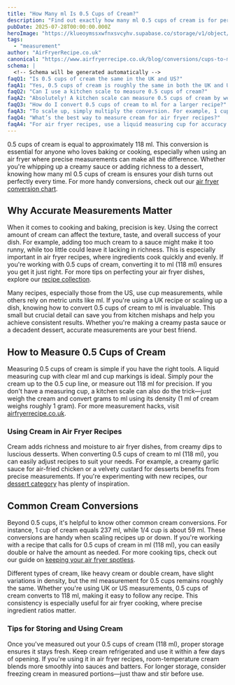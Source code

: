 ```yaml
---
title: "How Many ml Is 0.5 Cups of Cream?"
description: "Find out exactly how many ml 0.5 cups of cream is for perfect baking and cooking conversions. Get precise measurements every time!"
pubDate: 2025-07-28T00:00:00.000Z
heroImage: "https://klueoymssxwfnxsvcyhv.supabase.co/storage/v1/object/public/Shmucket/how-many-ml-is-0-5-cups-of-cream.webp"
tags:
  - "measurement"
author: "AirFryerRecipe.co.uk"
canonical: "https://www.airfryerrecipe.co.uk/blog/conversions/cups-to-ml/how-many-ml-is-0-5-cups-of-cream"
schema: |
  <!-- Schema will be generated automatically -->
faqQ1: "Is 0.5 cups of cream the same in the UK and US?"
faqA1: "Yes, 0.5 cups of cream is roughly the same in both the UK and US, equating to about 118 ml. However, the type of cream (single, double, or heavy) may vary slightly in fat content, but the volume measurement remains consistent."
faqQ2: "Can I use a kitchen scale to measure 0.5 cups of cream?"
faqA2: "Absolutely! A kitchen scale can measure 0.5 cups of cream by weight. Since cream has a density close to water, 118 ml (0.5 cups) weighs approximately 118 grams. This method is especially handy if you don't have measuring cups."
faqQ3: "How do I convert 0.5 cups of cream to ml for a larger recipe?"
faqA3: "To scale up, simply multiply the conversion. For example, 1 cup of cream equals 237 ml, so doubling 0.5 cups (118 ml) gives you 1 cup. This makes it easy to adjust recipes while keeping measurements precise."
faqQ4: "What’s the best way to measure cream for air fryer recipes?"
faqA4: "For air fryer recipes, use a liquid measuring cup for accuracy. Pour cream up to the 0.5 cup (118 ml) mark, or weigh it for precision. Room-temperature cream blends better into sauces and batters, ensuring even cooking in the air fryer."
---
```

<p>0.5 cups of cream is equal to approximately 118 ml. This conversion is essential for anyone who loves baking or cooking, especially when using an air fryer where precise measurements can make all the difference. Whether you're whipping up a creamy sauce or adding richness to a dessert, knowing how many ml 0.5 cups of cream is ensures your dish turns out perfectly every time. For more handy conversions, check out our <a href=https://www.airfryerrecipe.co.uk/air-fryer-conversion-chart>air fryer conversion chart</a>.</p>

<h2>Why Accurate Measurements Matter</h2>  
<p>When it comes to cooking and baking, precision is key. Using the correct amount of cream can affect the texture, taste, and overall success of your dish. For example, adding too much cream to a sauce might make it too runny, while too little could leave it lacking in richness. This is especially important in air fryer recipes, where ingredients cook quickly and evenly. If you're working with 0.5 cups of cream, converting it to ml (118 ml) ensures you get it just right. For more tips on perfecting your air fryer dishes, explore our <a href=https://www.airfryerrecipe.co.uk/recipes>recipe collection</a>.</p>

<p>Many recipes, especially those from the US, use cup measurements, while others rely on metric units like ml. If you're using a UK recipe or scaling up a dish, knowing how to convert 0.5 cups of cream to ml is invaluable. This small but crucial detail can save you from kitchen mishaps and help you achieve consistent results. Whether you're making a creamy pasta sauce or a decadent dessert, accurate measurements are your best friend.</p>

<h2>How to Measure 0.5 Cups of Cream</h2>  
<p>Measuring 0.5 cups of cream is simple if you have the right tools. A liquid measuring cup with clear ml and cup markings is ideal. Simply pour the cream up to the 0.5 cup line, or measure out 118 ml for precision. If you don't have a measuring cup, a kitchen scale can also do the trick—just weigh the cream and convert grams to ml using its density (1 ml of cream weighs roughly 1 gram). For more measurement hacks, visit <a href=https://www.airfryerrecipe.co.uk>airfryerrecipe.co.uk</a>.</p>

<h3>Using Cream in Air Fryer Recipes</h3>  
<p>Cream adds richness and moisture to air fryer dishes, from creamy dips to luscious desserts. When converting 0.5 cups of cream to ml (118 ml), you can easily adjust recipes to suit your needs. For example, a creamy garlic sauce for air-fried chicken or a velvety custard for desserts benefits from precise measurements. If you're experimenting with new recipes, our <a href=https://www.airfryerrecipe.co.uk/recipe-category/dessert>dessert category</a> has plenty of inspiration.</p>

<h2>Common Cream Conversions</h2>  
<p>Beyond 0.5 cups, it's helpful to know other common cream conversions. For instance, 1 cup of cream equals 237 ml, while 1/4 cup is about 59 ml. These conversions are handy when scaling recipes up or down. If you're working with a recipe that calls for 0.5 cups of cream in ml (118 ml), you can easily double or halve the amount as needed. For more cooking tips, check out our guide on <a href=https://www.airfryerrecipe.co.uk/air-fryer-cleaner>keeping your air fryer spotless</a>.</p>

<p>Different types of cream, like heavy cream or double cream, have slight variations in density, but the ml measurement for 0.5 cups remains roughly the same. Whether you're using UK or US measurements, 0.5 cups of cream converts to 118 ml, making it easy to follow any recipe. This consistency is especially useful for air fryer cooking, where precise ingredient ratios matter.</p>

<h3>Tips for Storing and Using Cream</h3>  
<p>Once you've measured out your 0.5 cups of cream (118 ml), proper storage ensures it stays fresh. Keep cream refrigerated and use it within a few days of opening. If you're using it in air fryer recipes, room-temperature cream blends more smoothly into sauces and batters. For longer storage, consider freezing cream in measured portions—just thaw and stir before use.</p>

